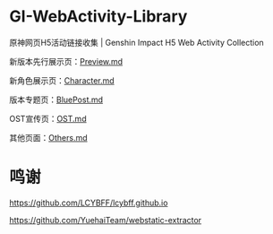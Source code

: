 # GI-WebActivity-Library
原神网页H5活动链接收集 | Genshin Impact H5 Web Activity Collection

新版本先行展示页：[Preview.md](Preview.md)

新角色展示页：[Character.md](Character.md)

版本专题页：[BluePost.md](BluePost.md)

OST宣传页：[OST.md](OST.md)

其他页面：[Others.md](Others.md)


# 鸣谢
https://github.com/LCYBFF/lcybff.github.io

https://github.com/YuehaiTeam/webstatic-extractor


